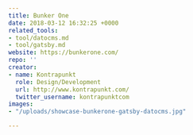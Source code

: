 ```yaml
---
title: Bunker One
date: 2018-03-12 16:32:25 +0000
related_tools:
- tool/datocms.md
- tool/gatsby.md
website: https://bunkerone.com/
repo: ''
creator:
- name: Kontrapunkt
  role: Design/Development
  url: http://www.kontrapunkt.com/
  twitter_username: kontrapunktcom
images:
- "/uploads/showcase-bunkerone-gatsby-datocms.jpg"

---
```

